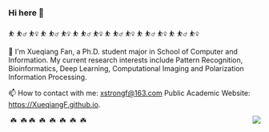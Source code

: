 ### Hi here 👋
 
⛹️ ⛹️‍♂️ ⛹️‍♀️ ⛹️ ⛹️‍♂️ ⛹️‍♀️ ⛹️ ⛹️‍♂️ ⛹️‍♀️ ⛹️ ⛹️‍♂️ ⛹️‍♀️ ⛹️ ⛹️‍♂️ ⛹️‍♀️ ⛹️ ⛹️‍♂️ ⛹️‍♀️


🔭 I'm Xueqiang Fan, a Ph.D. student major in School of Computer and Information. 
My current research interests include Pattern Recognition, Bioinformatics, Deep Learning, Computational Imaging and Polarization Information Processing.

📫 How to contact with me: xstrongf@163.com 
   Public Academic Website: https://XueqiangF.github.io.

<img align="right" src="https://github-readme-stats.vercel.app/api?username=XueqiangF&show_icons=true&icon_color=CE1D2D&text_color=718096&bg_color=ffffff&hide_title=true" />

️ ☘️ ️ ☘️  ️☘️ ️ ☘️ ️ ☘️ ️ ☘️ ️ ☘️ ️ ☘️
